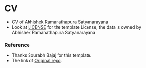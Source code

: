# CV

* CV of Abhishek Ramanathapura Satyanarayana
* Look at [LICENSE](LICENSE) for the template License, the data is owned by Abhishek Ramanathapura Satyanarayana

### Reference
* Thanks Sourabh Bajaj for this template.
* The link of [Original repo](https://github.com/sb2nov/resume).
